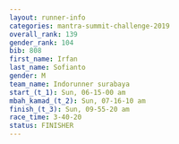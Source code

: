 ```yaml
---
layout: runner-info 
categories: mantra-summit-challenge-2019 
overall_rank: 139
gender_rank: 104
bib: 808
first_name: Irfan
last_name: Sofianto
gender: M
team_name: Indorunner surabaya
start_(t_1): Sun, 06-15-00 am
mbah_kamad_(t_2): Sun, 07-16-10 am
finish_(t_3): Sun, 09-55-20 am
race_time: 3-40-20
status: FINISHER
---
```

